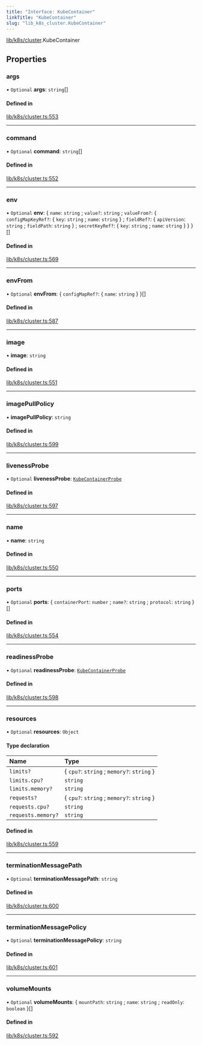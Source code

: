 ```yaml
---
title: "Interface: KubeContainer"
linkTitle: "KubeContainer"
slug: "lib_k8s_cluster.KubeContainer"
---
```


[lib/k8s/cluster](../modules/lib_k8s_cluster.md).KubeContainer

## Properties

### args

• `Optional` **args**: `string`[]

#### Defined in

[lib/k8s/cluster.ts:553](https://github.com/headlamp-k8s/headlamp/blob/1ae27053/frontend/src/lib/k8s/cluster.ts#L553)

___

### command

• `Optional` **command**: `string`[]

#### Defined in

[lib/k8s/cluster.ts:552](https://github.com/headlamp-k8s/headlamp/blob/1ae27053/frontend/src/lib/k8s/cluster.ts#L552)

___

### env

• `Optional` **env**: { `name`: `string` ; `value?`: `string` ; `valueFrom?`: { `configMapKeyRef?`: { `key`: `string` ; `name`: `string`  } ; `fieldRef?`: { `apiVersion`: `string` ; `fieldPath`: `string`  } ; `secretKeyRef?`: { `key`: `string` ; `name`: `string`  }  }  }[]

#### Defined in

[lib/k8s/cluster.ts:569](https://github.com/headlamp-k8s/headlamp/blob/1ae27053/frontend/src/lib/k8s/cluster.ts#L569)

___

### envFrom

• `Optional` **envFrom**: { `configMapRef?`: { `name`: `string`  }  }[]

#### Defined in

[lib/k8s/cluster.ts:587](https://github.com/headlamp-k8s/headlamp/blob/1ae27053/frontend/src/lib/k8s/cluster.ts#L587)

___

### image

• **image**: `string`

#### Defined in

[lib/k8s/cluster.ts:551](https://github.com/headlamp-k8s/headlamp/blob/1ae27053/frontend/src/lib/k8s/cluster.ts#L551)

___

### imagePullPolicy

• **imagePullPolicy**: `string`

#### Defined in

[lib/k8s/cluster.ts:599](https://github.com/headlamp-k8s/headlamp/blob/1ae27053/frontend/src/lib/k8s/cluster.ts#L599)

___

### livenessProbe

• `Optional` **livenessProbe**: [`KubeContainerProbe`](lib_k8s_cluster.KubeContainerProbe.md)

#### Defined in

[lib/k8s/cluster.ts:597](https://github.com/headlamp-k8s/headlamp/blob/1ae27053/frontend/src/lib/k8s/cluster.ts#L597)

___

### name

• **name**: `string`

#### Defined in

[lib/k8s/cluster.ts:550](https://github.com/headlamp-k8s/headlamp/blob/1ae27053/frontend/src/lib/k8s/cluster.ts#L550)

___

### ports

• `Optional` **ports**: { `containerPort`: `number` ; `name?`: `string` ; `protocol`: `string`  }[]

#### Defined in

[lib/k8s/cluster.ts:554](https://github.com/headlamp-k8s/headlamp/blob/1ae27053/frontend/src/lib/k8s/cluster.ts#L554)

___

### readinessProbe

• `Optional` **readinessProbe**: [`KubeContainerProbe`](lib_k8s_cluster.KubeContainerProbe.md)

#### Defined in

[lib/k8s/cluster.ts:598](https://github.com/headlamp-k8s/headlamp/blob/1ae27053/frontend/src/lib/k8s/cluster.ts#L598)

___

### resources

• `Optional` **resources**: `Object`

#### Type declaration

| Name | Type |
| :------ | :------ |
| `limits?` | { `cpu?`: `string` ; `memory?`: `string`  } |
| `limits.cpu?` | `string` |
| `limits.memory?` | `string` |
| `requests?` | { `cpu?`: `string` ; `memory?`: `string`  } |
| `requests.cpu?` | `string` |
| `requests.memory?` | `string` |

#### Defined in

[lib/k8s/cluster.ts:559](https://github.com/headlamp-k8s/headlamp/blob/1ae27053/frontend/src/lib/k8s/cluster.ts#L559)

___

### terminationMessagePath

• `Optional` **terminationMessagePath**: `string`

#### Defined in

[lib/k8s/cluster.ts:600](https://github.com/headlamp-k8s/headlamp/blob/1ae27053/frontend/src/lib/k8s/cluster.ts#L600)

___

### terminationMessagePolicy

• `Optional` **terminationMessagePolicy**: `string`

#### Defined in

[lib/k8s/cluster.ts:601](https://github.com/headlamp-k8s/headlamp/blob/1ae27053/frontend/src/lib/k8s/cluster.ts#L601)

___

### volumeMounts

• `Optional` **volumeMounts**: { `mountPath`: `string` ; `name`: `string` ; `readOnly`: `boolean`  }[]

#### Defined in

[lib/k8s/cluster.ts:592](https://github.com/headlamp-k8s/headlamp/blob/1ae27053/frontend/src/lib/k8s/cluster.ts#L592)
